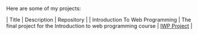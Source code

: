 Here are some of my projects:

| Title | Description | Repository |
| Introduction To Web Programming | The final project for the Introduction to web programming course | [IWP Project](https://github.com/EetuPeltolaCodes/IWP_Project) |  

